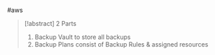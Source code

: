 #aws 
>[!abstract] 2 Parts
>1. Backup Vault to store all backups
>2. Backup Plans consist of Backup Rules & assigned resources
